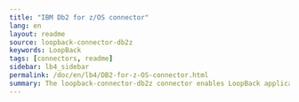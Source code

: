 ```yaml
---
title: "IBM Db2 for z/OS connector"
lang: en
layout: readme
source: loopback-connector-db2z
keywords: LoopBack
tags: [connectors, readme]
sidebar: lb4_sidebar
permalink: /doc/en/lb4/DB2-for-z-OS-connector.html
summary: The loopback-connector-db2z connector enables LoopBack applications to connect to IBM® Db2® for z/OS® data sources.
---
```

